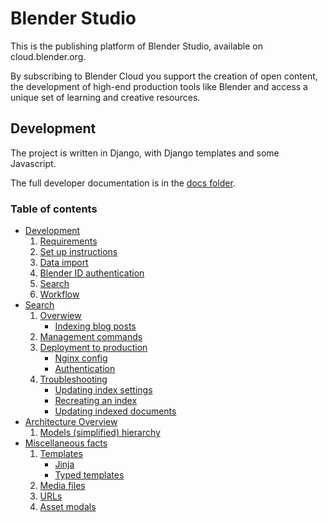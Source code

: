 # Blender Studio

This is the publishing platform of Blender Studio, available on cloud.blender.org.

By subscribing to Blender Cloud you support the creation of open content,
the development of high-end production tools like Blender and access a
unique set of learning and creative resources.


## Development

The project is written in Django, with Django templates and some Javascript.

The full developer documentation is in the [docs folder](docs).

### Table of contents
 - [Development](docs/development.md)
    1. [Requirements](docs/development.md#requirements)
    2. [Set up instructions](docs/development.md#set-up-instructions)
    3. [Data import](docs/development.md#data-import)
    4. [Blender ID authentication](docs/development.md#blender-id-authentication-setup)
    5. [Search](docs/development.md#search-setup)
    6. [Workflow](docs/development.md#workflow)
 - [Search](docs/search.md)
    1. [Overwiew](docs/search.md#overview)
        - [Indexing blog posts](docs/search.md#indexing-blog-posts)
    2. [Management commands](docs/search.md#management-commands)
    3. [Deployment to production](docs/search.md#deployment-to-production)
        - [Nginx config](docs/search.md#nginx-config)
        - [Authentication](docs/search.md#authentication)
    4. [Troubleshooting](docs/search.md#troubleshooting)
        - [Updating index settings](docs/search.md#updating-index-settings)
        - [Recreating an index](docs/search.md#recreating-an-index)
        - [Updating indexed documents](docs/search.md#updating-indexed-documents)
 - [Architecture Overview](docs/architecture.md)
    1. [Models (simplified) hierarchy](docs/architecture.md#models-simplified-hierarchy)
 - [Miscellaneous facts](docs/miscellaneous.md)
    1. [Templates](docs/miscellaneous.md#templates)
        - [Jinja](docs/miscellaneous.md#jinja)
        - [Typed templates](docs/miscellaneous.md#typed-templates)
    2. [Media files](docs/miscellaneous.md#media-files)
    3. [URLs](docs/miscellaneous.md#urls)
    4. [Asset modals](docs/miscellaneous.md#asset-modals)
